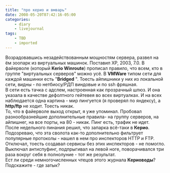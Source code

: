 ```yaml
---
title: "про керио и вмварь"
date: 2008-05-20T07:42:16-05:00
categories:
    - diary
    - livejournal
tags:
    - TBD
    - imported
---
```


Возрадовавшись незадействованным мощностям сервера, развел на ём зоопарк из виртуальных машинок. Поставил ХР, 2003, 7.0. В файерволе (который **Kerio Winroute**) прописал правило, что всем, кто в группе "виртуальных серверов" можно усё. В **VMWare** типом сети для каждой машинки есть "**Bridged** ". Тоесть айпишники у них из локальной сети, видны - по нетбиосу/РДП виндовые и по ssh фряшная.   
В сети есть тачка с адслем, настроенная как прозрачный шлюз. И она указала в качестве дефолтного гейтевея во всех виртуалках. И на всех наблюдается одна картина - мир пингуется (я проверял по яндексу), а **http/ftp** не ходит. Тоесть никак.  
То, что в файерволе выход открыт, я уже упоминал. Пробовал разнообразнейшие дополнительные правила- на группу серверов, на айпишнег, на все порты, на 80 - никак. Пинг есть, трафик не идет.   
После недельного пинания решил, что запарка всё-таки в **Керио**. Подозреваю, что эта сволота как-то дополнительно фильтрует популярные протоколы - нашел в нем про инспекторов HTTP и FTP. Отключал, тоесть создавал сервисы без этих инспекторов - не помогло. Выключал антиспуфинг, подпрыгивал на левой ноге, поворачивался три раза вокруг себя в полнолуние - тот же результат.  
Ест ли среди немногочисленных чтецов этого журнала **Кериоводы**? Подскажите - где затык?